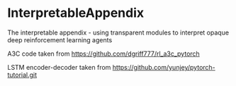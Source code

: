 # InterpretableAppendix

The interpretable appendix - using transparent modules to interpret opaque deep reinforcement learning agents


A3C code taken from https://github.com/dgriff777/rl_a3c_pytorch

LSTM encoder-decoder taken from https://github.com/yunjey/pytorch-tutorial.git
